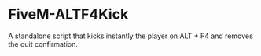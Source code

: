 # FiveM-ALTF4Kick
A standalone script that kicks instantly the player on ALT + F4 and removes the quit confirmation.
